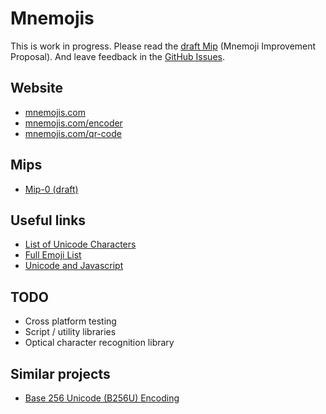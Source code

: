 # Mnemojis

This is work in progress. Please read the [draft Mip](./mips/mip-0.md) (Mnemoji Improvement Proposal). And leave feedback in the [GitHub Issues](https://github.com/mikeobank/mnemojis/issues).

## Website
- [mnemojis.com](http://mnemojis.com)
- [mnemojis.com/encoder](http://mnemojis.com/encoder.html)
- [mnemojis.com/qr-code](http://mnemojis.com/qr-code.html)

## Mips
- [Mip-0 (draft)](./mips/mip-0.md)

## Useful links
- [List of Unicode Characters](https://en.wikipedia.org/wiki/List_of_Unicode_characters)
- [Full Emoji List](https://unicode.org/emoji/charts/full-emoji-list.html)
- [Unicode and Javascript](https://2ality.com/2013/09/javascript-unicode.html)

## TODO
- Cross platform testing
- Script / utility libraries
- Optical character recognition library

## Similar projects
- [Base 256 Unicode (B256U) Encoding](https://github.com/fleschutz/base256unicode)
